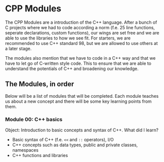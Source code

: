# CPP Modules
The CPP Modules are a introduction of the C++ language. After a bunch of C projects where we had to code according a norm (f.e. 25 line functions, seperate declarations, custom functions), our wings are set free and we are able to use the libraries to how we see fit. For starters, we are recommended to use C++ standard 98, but we are allowed to use others at a later stage. 

The modules also mention that we have to code in a C++ way and that we have to let go of C-written style code. This to ensure that we are able to understand the potentials of C++ and broadening our knowledge.

## The Modules, in order
Below will be a list of modules that will be completed. Each module teaches us about a new concept and there will be some key learning points from them.

### Module 00: C++ basics
Object: Introduction to basic concepts and syntax of C++.
What did I learn? 
-  Basic syntax of C++ (f.e. `<<` and `::` operators), I/O
-  C++ concepts such as data types, public and private classes, namespaces
-  C++ functions and libraries

